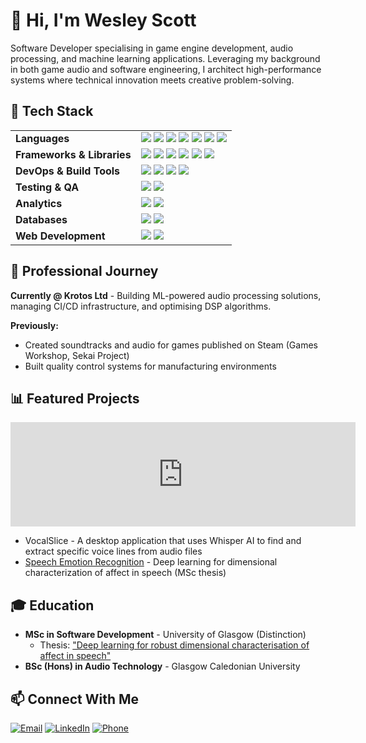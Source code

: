# 👋 Hi, I'm Wesley Scott

Software Developer specialising in game engine development, audio processing, and machine learning applications. Leveraging my background in both game audio and software engineering, I architect high-performance systems where technical innovation meets creative problem-solving.

## 🔧 Tech Stack
<table>
  <tr>
    <td><strong>Languages</strong></td>
    <td>
      <a href="https://isocpp.org/"><img src="https://img.shields.io/badge/-C++-00599C?style=flat-square&logo=c%2B%2B&logoColor=white" /></a>
      <a href="https://www.python.org/"><img src="https://img.shields.io/badge/-Python-3776AB?style=flat-square&logo=python&logoColor=white" /></a>
      <a href="https://www.java.com/"><img src="https://img.shields.io/badge/-Java-007396?style=flat-square&logo=java&logoColor=white" /></a>
      <a href="https://www.mathworks.com/products/matlab.html"><img src="https://img.shields.io/badge/-MATLAB-0076A8?style=flat-square&logo=mathworks&logoColor=white" /></a>
      <a href="https://www.gnu.org/software/bash/"><img src="https://img.shields.io/badge/-Shell-4EAA25?style=flat-square&logo=gnu-bash&logoColor=white" /></a>
      <a href="https://developer.mozilla.org/en-US/docs/Web/JavaScript"><img src="https://img.shields.io/badge/-JavaScript-F7DF1E?style=flat-square&logo=javascript&logoColor=black" /></a>
      <a href="https://www.latex-project.org/"><img src="https://img.shields.io/badge/-LaTeX-008080?style=flat-square&logo=latex&logoColor=white" /></a>
    </td>
  </tr>
  <tr>
    <td><strong>Frameworks & Libraries</strong></td>
    <td>
      <a href="https://juce.com/"><img src="https://img.shields.io/badge/-JUCE-8DC63F?style=flat-square" /></a>
      <a href="https://pytorch.org/"><img src="https://img.shields.io/badge/-PyTorch-EE4C2C?style=flat-square&logo=pytorch&logoColor=white" /></a>
      <a href="https://pandas.pydata.org/"><img src="https://img.shields.io/badge/-Pandas-150458?style=flat-square&logo=pandas&logoColor=white" /></a>
      <a href="https://www.libsdl.org/"><img src="https://img.shields.io/badge/-SDL-0C479D?style=flat-square" /></a>
      <a href="https://vuejs.org/"><img src="https://img.shields.io/badge/-Vue.js-4FC08D?style=flat-square&logo=vue.js&logoColor=white" /></a>
      <a href="https://www.djangoproject.com/"><img src="https://img.shields.io/badge/-Django-092E20?style=flat-square&logo=django&logoColor=white" /></a>
    </td>
  </tr>
  <tr>
    <td><strong>DevOps & Build Tools</strong></td>
    <td>
      <a href="https://cmake.org/"><img src="https://img.shields.io/badge/-CMake-064F8C?style=flat-square&logo=cmake&logoColor=white" /></a>
      <a href="https://circleci.com/"><img src="https://img.shields.io/badge/-CircleCI-343434?style=flat-square&logo=circleci&logoColor=white" /></a>
      <a href="https://www.jenkins.io/"><img src="https://img.shields.io/badge/-Jenkins-D24939?style=flat-square&logo=jenkins&logoColor=white" /></a>
      <a href="https://pace.dev/"><img src="https://img.shields.io/badge/-PACE-2C5BB4?style=flat-square" /></a>
    </td>
  </tr>
  <tr>
    <td><strong>Testing & QA</strong></td>
    <td>
      <a href="https://github.com/catchorg/Catch2"><img src="https://img.shields.io/badge/-Catch2-F05032?style=flat-square" /></a>
      <a href="https://github.com/google/googletest"><img src="https://img.shields.io/badge/-GoogleTest-4285F4?style=flat-square&logo=google&logoColor=white" /></a>
    </td>
  </tr>
  <tr>
    <td><strong>Analytics</strong></td>
    <td>
      <a href="https://analytics.google.com/"><img src="https://img.shields.io/badge/-Google_Analytics-E37400?style=flat-square&logo=google-analytics&logoColor=white" /></a>
      <a href="https://mixpanel.com/"><img src="https://img.shields.io/badge/-Mixpanel-8A2BE2?style=flat-square" /></a>
    </td>
  </tr>
  <tr>
    <td><strong>Databases</strong></td>
    <td>
      <a href="https://www.mysql.com/"><img src="https://img.shields.io/badge/-MySQL-4479A1?style=flat-square&logo=mysql&logoColor=white" /></a>
      <a href="https://www.postgresql.org/"><img src="https://img.shields.io/badge/-PostgreSQL-336791?style=flat-square&logo=postgresql&logoColor=white" /></a>
    </td>
  </tr>
  <tr>
    <td><strong>Web Development</strong></td>
    <td>
      <a href="https://developer.mozilla.org/en-US/docs/Web/HTML"><img src="https://img.shields.io/badge/-HTML-E34F26?style=flat-square&logo=html5&logoColor=white" /></a>
      <a href="https://developer.mozilla.org/en-US/docs/Web/CSS"><img src="https://img.shields.io/badge/-CSS-1572B6?style=flat-square&logo=css3&logoColor=white" /></a>
    </td>
  </tr>
</table>

## 💼 Professional Journey

**Currently @ Krotos Ltd** - Building ML-powered audio processing solutions, managing CI/CD infrastructure, and optimising DSP algorithms.

**Previously:**
- Created soundtracks and audio for games published on Steam (Games Workshop, Sekai Project)
- Built quality control systems for manufacturing environments

## 📊 Featured Projects

<iframe frameborder="0" src="https://itch.io/embed/3338166" width="552" height="167"><a href="https://terranivium.itch.io/vocalslice">VocalSlice by terranivium</a></iframe>

- VocalSlice - A desktop application that uses Whisper AI to find and extract specific voice lines from audio files
- [Speech Emotion Recognition](https://github.com/terranivium/speech-emotion-recognition) - Deep learning for dimensional characterization of affect in speech (MSc thesis)

## 🎓 Education

- **MSc in Software Development** - University of Glasgow (Distinction)
  - Thesis: ["Deep learning for robust dimensional characterisation of affect in speech"](https://github.com/terranivium/speech-emotion-recognition)
- **BSc (Hons) in Audio Technology** - Glasgow Caledonian University

## 📫 Connect With Me

[![Email](https://img.shields.io/badge/Email-wesleyscottuk%40gmail.com-red)](mailto:wesleyscottuk@gmail.com)
[![LinkedIn](https://img.shields.io/badge/LinkedIn-Wesley_Scott-blue)](https://www.linkedin.com/in/your-linkedin)
[![Phone](https://img.shields.io/badge/Phone-%2B44_7857409881-green)](tel:+447857409881)

